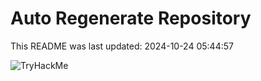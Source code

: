 # Auto Regenerate Repository

This README was last updated: 2024-10-24 05:44:57

 ![TryHackMe](https://tryhackme.com/badge/533634)